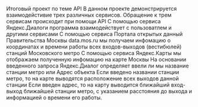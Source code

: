 Итоговый проект по теме API
В данном проекте демонстрируется взаимодейстивие трех различных сервисов. Обращение к трем сервисам происходит при помощи API
С помощью сервиса Яндекс.Диалоги программа взаимодействует с пользоватлем и другими сервисами
С помощью сервиса  Портала открытых данный Правительства Москвы data.mos.ru мы получаем инфомацию о координатах и времени работы всех входов-выходов (вестибюлей) станций Московского метро
С помощью сервиса Яндекс.Карты мы отображаем полученную инфомацию на карте Москвы
На основании введенного запроса Яндекс.Диалог определяет ввели ли мы название станции метро или Адрес объекта
Если введено названии станции метро, то на карте выводятся расположение всех выходов данной станции
Если введен адрес, то на карту выводится ближайший вход-выход ближайшей станции метро, с указанием расстояния до выхода и информацией о времени его работы.
